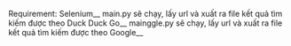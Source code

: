 Requirement: Selenium__
main.py sẽ chạy, lấy url và xuất ra file kết quả tìm kiếm được theo Duck Duck Go__
mainggle.py sẽ chạy, lấy url và xuất ra file kết quả tìm kiếm được theo Google__
